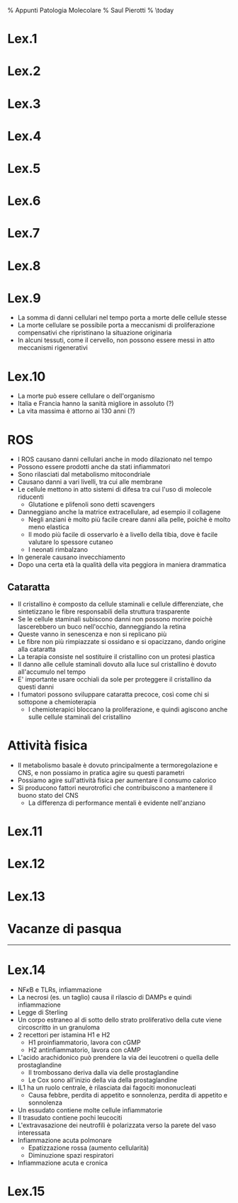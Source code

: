% Appunti Patologia Molecolare
% Saul Pierotti
% \today

# Lex.1

# Lex.2

# Lex.3

# Lex.4

# Lex.5

# Lex.6

# Lex.7

# Lex.8

# Lex.9
+ La somma di danni cellulari nel tempo porta a morte delle cellule stesse
+ La morte cellulare se possibile porta a meccanismi di proliferazione compensativi che ripristinano la situazione originaria
+ In alcuni tessuti, come il cervello, non possono essere messi in atto meccanismi rigenerativi

# Lex.10
+ La morte può essere cellulare o dell'organismo
+ Italia e Francia hanno la sanità migliore in assoluto (?)
+ La vita massima è attorno ai 130 anni (?)

# ROS
+ I ROS causano danni cellulari anche in modo dilazionato nel tempo
+ Possono essere prodotti anche da stati infiammatori
+ Sono rilasciati dal metabolismo mitocondriale
+ Causano danni a vari livelli, tra cui alle membrane
+ Le cellule mettono in atto sistemi di difesa tra cui l'uso di molecole riducenti
	+ Glutatione e plifenoli sono detti scavengers
+ Danneggiano anche la matrice extracellulare, ad esempio il collagene
	+ Negli anziani è molto più facile creare danni alla pelle, poichè è molto meno elastica
	+ Il modo più facile di osservarlo è a livello della tibia, dove è facile valutare lo spessore cutaneo
	+ I neonati rimbalzano
+ In generale causano invecchiamento
+ Dopo una certa età la qualità della vita peggiora in maniera drammatica

## Cataratta
+ Il cristallino è composto da cellule staminali e cellule differenziate, che sintetizzano le fibre responsabili della struttura trasparente
+ Se le cellule staminali subiscono danni non possono morire poichè lascerebbero un buco nell'occhio, danneggiando la retina
+ Queste vanno in senescenza e non si replicano più
+ Le fibre non più rimpiazzate si ossidano e si opacizzano, dando origine alla cataratta
+ La terapia consiste nel sostituire il cristallino con un protesi plastica
+ Il danno alle cellule staminali dovuto alla luce sul cristallino è dovuto all'accumulo nel tempo
+ E' importante usare occhiali da sole per proteggere il cristallino da questi danni
+ I fumatori possono sviluppare cataratta precoce, così come chi si sottopone a chemioterapia
	+ I chemioterapici bloccano la proliferazione, e quindi agiscono anche sulle cellule staminali del cristallino


# Attività fisica
+ Il metabolismo basale è dovuto principalmente a termoregolazione e CNS, e non possiamo in pratica agire su questi parametri
+ Possiamo agire sull'attività fisica per aumentare il consumo calorico
+ Si producono fattori neurotrofici che contribuiscono a mantenere il buono stato del CNS
	+ La differenza di performance mentali è evidente nell'anziano

# Lex.11

# Lex.12

# Lex.13

# Vacanze di pasqua
***

# Lex.14
+ NF$\kappa$B e TLRs, infiammazione
+ La necrosi (es. un taglio) causa il rilascio di DAMPs e quindi infiammazione
+ Legge di Sterling
+ Un corpo estraneo al di sotto dello strato proliferativo della cute viene circoscritto in un granuloma
+ 2 recettori per istamina H1 e H2
	+ H1 proinfiammatorio, lavora con cGMP
	+ H2 antinfiammatorio, lavora con cAMP
+ L'acido arachidonico può prendere la via dei leucotreni o quella delle prostaglandine
	+ Il trombossano deriva dalla via delle prostaglandine
	+ Le Cox sono all'inizio della via della prostaglandine
+ IL1 ha un ruolo centrale, è rilasciata dai fagociti mononucleati
	+ Causa febbre, perdita di appetito e sonnolenza, perdita di appetito e sonnolenza
+ Un essudato contiene molte cellule infiammatorie
+ Il trasudato contiene pochi leucociti
+ L'extravasazione dei neutrofili è polarizzata verso la parete del vaso interessata
+ Infiammazione acuta polmonare
	+ Epatizzazione rossa (aumento cellularità)
	+ Diminuzione spazi respiratori
+ Infiammazione acuta e cronica

# Lex.15
